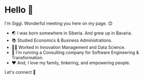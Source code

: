# Hello 🤗

I'm Siggi. Wonderful meeting you here on my page. 😊

- 🌏 I was born somewhere in Siberia. And grew up in Bavaria. 
- 📚 Studied Economics & Business Administrations.
- 🧑‍🚀 Worked in Innovation Management and Data Science.
- 🚀 I'm running a Consulting company for Software Engineering & Transformation.
- ❤️ And, I love my family, tinkering, and empowering people.

Let's connect 🥳
